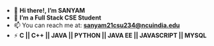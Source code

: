 - 👋 **Hi there!, I’m SANYAM**
- 👀 **I’m a Full Stack CSE Student**
- 📫 You can reach me at: **sanyam21csu234@ncuindia.edu**
- ⚡ **C || C++ || JAVA || PYTHON || JAVA EE || JAVASCRIPT || MYSQL**

